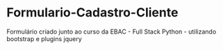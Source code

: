 # Formulario-Cadastro-Cliente
 Formulário criado junto ao curso da EBAC - Full Stack Python - utilizando bootstrap e plugins jquery
